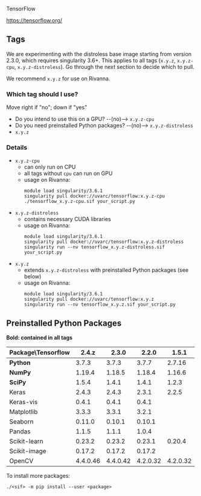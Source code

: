TensorFlow

https://tensorflow.org/

## Tags
We are experimenting with the distroless base image starting from version 2.3.0, which requires singularity 3.6+. This applies to all tags (`x.y.z`, `x.y.z-cpu`, `x.y.z-distroless`). Go through the next section to decide which to pull.

We recommend `x.y.z` for use on Rivanna.

### Which tag should I use?

Move right if "no"; down if "yes"

- Do you intend to use this on a GPU? --(no)--> `x.y.z-cpu`
- Do you need preinstalled Python packages? --(no)--> `x.y.z-distroless`
- `x.y.z`

### Details

- `x.y.z-cpu`
    - can only run on CPU
    - all tags without `cpu` can run on GPU
    - usage on Rivanna:
        ```
        module load singularity/3.6.1
        singularity pull docker://uvarc/tensorflow:x.y.z-cpu
        ./tensorflow_x.y.z-cpu.sif your_script.py
        ```
- `x.y.z-distroless`
    - contains necessary CUDA libraries
    - usage on Rivanna:
        ```
        module load singularity/3.6.1
        singularity pull docker://uvarc/tensorflow:x.y.z-distroless
        singularity run --nv tensorflow_x.y.z-distroless.sif your_script.py
        ```
- `x.y.z`
    - extends `x.y.z-distroless` with preinstalled Python packages (see below)
    - usage on Rivanna:
        ```
        module load singularity/3.6.1
        singularity pull docker://uvarc/tensorflow:x.y.z
        singularity run --nv tensorflow_x.y.z.sif your_script.py
        ```

## Preinstalled Python Packages
**Bold: contained in all tags**

| Package\Tensorflow| 2.4.z | 2.3.0 | 2.2.0 | 1.5.1 |
|---|---|---|---|---|
|**Python**   | 3.7.3   | 3.7.3   | 3.7.7   | 2.7.16 |
|**NumPy**    | 1.19.4  | 1.18.5  | 1.18.4  | 1.16.6 |
|**SciPy**    | 1.5.4   | 1.4.1   | 1.4.1   | 1.2.3 |
|Keras        | 2.4.3   | 2.4.3   | 2.3.1   | 2.2.5 |
|Keras-vis    | 0.4.1   | 0.4.1   | 0.4.1   | |
|Matplotlib   | 3.3.3   | 3.3.1   | 3.2.1   | |
|Seaborn      | 0.11.0  | 0.10.1  | 0.10.1  | |
|Pandas       | 1.1.5   | 1.1.1   | 1.0.4   | |
|Scikit-learn | 0.23.2  | 0.23.2  | 0.23.1  | 0.20.4 |
|Scikit-image | 0.17.2  | 0.17.2  | 0.17.2  | |
|OpenCV       | 4.4.0.46| 4.4.0.42| 4.2.0.32| 4.2.0.32 |

To install more packages:
```
./<sif> -m pip install --user <package>
```
